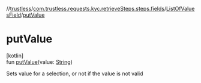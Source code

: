 //[trustless](../../../index.md)/[com.trustless.requests.kyc.retrieveSteps.steps.fields](../index.md)/[ListOfValuesField](index.md)/[putValue](put-value.md)

# putValue

[kotlin]\
fun [putValue](put-value.md)(value: [String](https://kotlinlang.org/api/latest/jvm/stdlib/kotlin/-string/index.html))

Sets value for a selection, or not if the value is not valid
